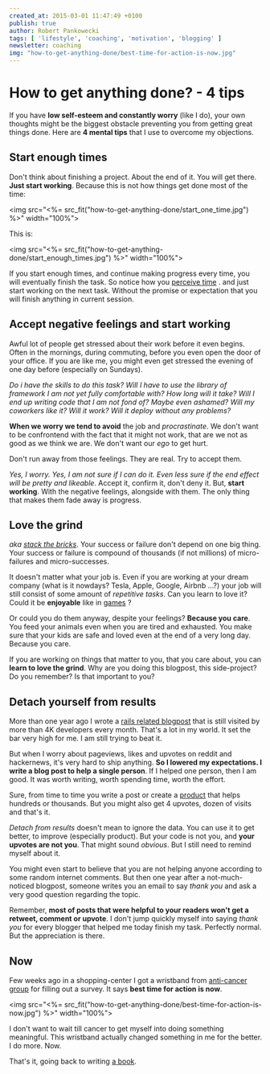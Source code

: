 ```yaml
---
created_at: 2015-03-01 11:47:49 +0100
publish: true
author: Robert Pankowecki
tags: [ 'lifestyle', 'coaching', 'motivation', 'blogging' ]
newsletter: coaching
img: "how-to-get-anything-done/best-time-for-action-is-now.jpg"
---
```


# How to get anything done? - 4 tips

If you have **low self-esteem and constantly worry** (like I do), your own thoughts might be the
biggest obstacle preventing you from getting great things done.
Here are **4 mental tips** that I use to overcome my objections.

<!-- more -->

## Start enough times

Don't think about finishing a project. About the end of it. You will get there.
**Just start working**. Because this is not how things get done most of the time:

<img src="<%= src_fit("how-to-get-anything-done/start_one_time.jpg") %>" width="100%">

This is:

<img src="<%= src_fit("how-to-get-anything-done/start_enough_times.jpg") %>" width="100%">

If you start enough times, and continue making progress every time, you will
eventually finish the task. So notice how you [perceive time](http://blog.arkency.com/2013/11/chronos-and-kairos/) .
and just start working on the next task. Without the promise or expectation that you will finish
anything in current session.

## Accept negative feelings and start working

Awful lot of people get stressed about their work before it even begins. Often in
the mornings, during commuting, before you even open the door of your office.
If you are like me, you might even get stressed the evening of one day before (especially on
Sundays).

_Do i have the skills to do this task? Will I have to use the library of framework
I am not yet fully comfortable with? How long will it take? Will I end up writing
code that I am not fond of? Maybe even ashamed? Will my coworkers like it? Will it
work? Will it deploy without any problems?_

**When we worry we tend to avoid** the job and _procrastinate_. We don't want to be
confrontend with the fact that it might not work, that are we not as good as we think
we are. We don't want our _ego_ to get hurt.

Don't run away from those feelings. They are real. Try to accept them.

_Yes, I worry. Yes, I am not sure if I can do it. Even less sure if the end effect will
be pretty and likeable_. Accept it, confirm it, don't deny it. But, **start working**.
With the negative feelings, alongside with them. The only thing that makes them fade
away is progress.

## Love the grind

_aka_ [*stack the bricks*](https://unicornfree.com/stacking-the-bricks). Your success or
failure don't depend on one big thing. Your success or failure is compound of thousands
(if not millions) of micro-failures and micro-successes.

It doesn't matter what your job is. Even if you are working at your dream company
(what is it nowdays? Tesla, Apple, Google, Airbnb ...?) your job will still consist of
some amount of _repetitive tasks_. Can you learn to love it? Could it be **enjoyable** like
in [games](http://en.wikipedia.org/wiki/Grinding_%28video_gaming%29) ?

Or could you do them anyway, despite your feelings? **Because you care**. You feed
your animals even when you are tired and exhausted. You make sure that your kids are safe
and loved even at the end of a very long day. Because you care.

If you are working on things that matter to you, that you care about, you can **learn
to love the grind**. Why are you doing this blogpost, this side-project? Do you remember?
Is that important to you?

## Detach yourself from results

More than one year ago I wrote a [rails related blogpost](/2013/12/rails4-preloading/) that is
still visited by more than 4K developers every month. That's a lot in my world. It set the bar
very high for me. I am still trying to beat it.

But when I worry about pageviews, likes and upvotes on reddit and hackernews, it's
very hard to ship anything. **So I lowered my expectations. I write a blog post to help
a single person**. If I helped one person, then I am good. It was worth writing, worth
spending time, worth the effort.

Sure, from time to time you write a post or create a [product](http://rails-refactoring.com)
that helps hundreds or thousands. But you might also get 4 upvotes, dozen of visits and
that's it.

_Detach from results_ doesn't mean to ignore the data. You can use it to get
better, to improve (especially product). But your code
is not you, and **your upvotes are not you**. That might sound _obvious_. But I still need to 
remind myself about it.

You might even start to believe that you are not helping anyone according to some random
internet comments.
But then one year after a not-much-noticed blogpost, someone writes you an email to say
_thank you_ and ask a very good question regarding the topic.

Remember, **most of posts that were helpful to your
readers won't get a retweet, comment or upvote**. I don't jump quickly myself into saying
_thank you_ for every blogger that helped me today finish my task. Perfectly normal.
But the appreciation is there.

## Now

Few weeks ago in a shopping-center I got a wristband from
[anti-cancer group](http://fundacjarosa.pl/rkbndefenders/) for filling out a survey.
It says **best time for action is now**. 

<img src="<%= src_fit("how-to-get-anything-done/best-time-for-action-is-now.jpg") %>" width="100%">

I don't want to wait till cancer to get myself
into doing something meaningful. This wristband actually changed something in me for the
better. I do more. Now.

That's it, going back to writing [a book](/beginners-guide-to-starting-with-react-in-rails/).
